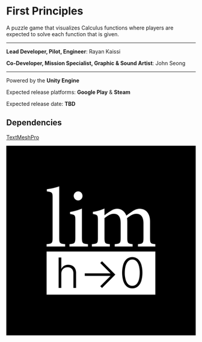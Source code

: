 # First Principles

A puzzle game that visualizes Calculus functions where players are expected to solve each function that is given.

---

**Lead Developer, Pilot, Engineer**: Rayan Kaissi

**Co-Developer, Mission Specialist, Graphic & Sound Artist**: John Seong

---

Powered by the **Unity Engine**

Expected release platforms: **Google Play** & **Steam**

Expected release date: **TBD**

## Dependencies
[TextMeshPro](https://docs.unity3d.com/Manual/com.unity.textmeshpro.html)

![Logo](/FirstPrinciplesLogo.png)
